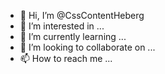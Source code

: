 - 👋 Hi, I’m @CssContentHeberg
- 👀 I’m interested in ...
- 🌱 I’m currently learning ...
- 💞️ I’m looking to collaborate on ...
- 📫 How to reach me ...

<!---
CssContentHeberg/CssContentHeberg is a ✨ special ✨ repository because its `README.md` (this file) appears on your GitHub profile.
You can click the Preview link to take a look at your changes.
--->

